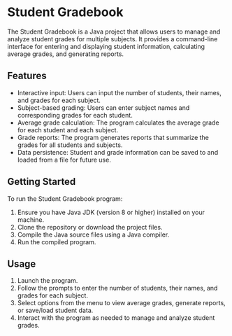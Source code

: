# Student Gradebook

The Student Gradebook is a Java project that allows users to manage and analyze student grades for multiple subjects. It provides a command-line interface for entering and displaying student information, calculating average grades, and generating reports.

## Features

- Interactive input: Users can input the number of students, their names, and grades for each subject.
- Subject-based grading: Users can enter subject names and corresponding grades for each student.
- Average grade calculation: The program calculates the average grade for each student and each subject.
- Grade reports: The program generates reports that summarize the grades for all students and subjects.
- Data persistence: Student and grade information can be saved to and loaded from a file for future use.

## Getting Started

To run the Student Gradebook program:

1. Ensure you have Java JDK (version 8 or higher) installed on your machine.
2. Clone the repository or download the project files.
3. Compile the Java source files using a Java compiler.
4. Run the compiled program.

## Usage

1. Launch the program.
2. Follow the prompts to enter the number of students, their names, and grades for each subject.
3. Select options from the menu to view average grades, generate reports, or save/load student data.
4. Interact with the program as needed to manage and analyze student grades.


